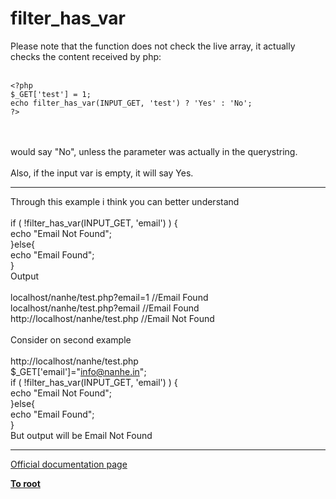 # filter_has_var



Please note that the function does not check the live array, it actually checks the content received by php:<br><br>

```
<?php
$_GET['test'] = 1;
echo filter_has_var(INPUT_GET, 'test') ? 'Yes' : 'No';
?>
```
<br><br>would say "No", unless the parameter was actually in the querystring.<br><br>Also, if the input var is empty, it will say Yes.  

---

Through this example i think you can better understand<br><br>    if ( !filter_has_var(INPUT_GET, &apos;email&apos;) ) {<br>        echo "Email Not Found";<br>    }else{<br>        echo "Email Found";<br>    }<br>    Output<br><br>    localhost/nanhe/test.php?email=1 //Email Found<br>    localhost/nanhe/test.php?email //Email Found<br>    http://localhost/nanhe/test.php //Email Not Found<br><br>Consider on second example<br><br>http://localhost/nanhe/test.php<br>$_GET[&apos;email&apos;]="info@nanhe.in";<br>if ( !filter_has_var(INPUT_GET, &apos;email&apos;) ) {<br>        echo "Email Not Found";<br>    }else{<br>        echo "Email Found";<br>    }<br>But output will be Email Not Found  

---

[Official documentation page](https://www.php.net/manual/en/function.filter-has-var.php)

**[To root](/README.md)**